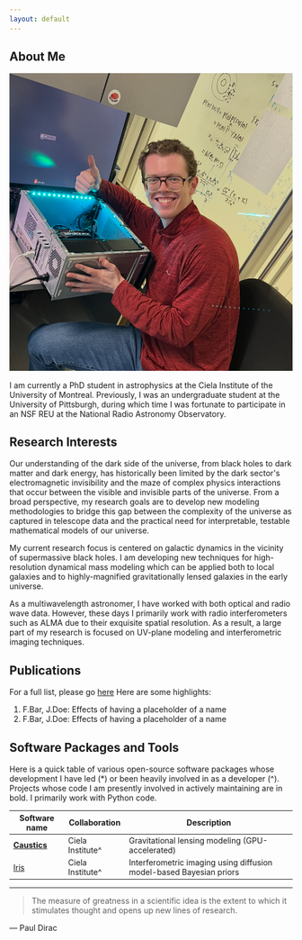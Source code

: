 ```yaml
---
layout: default
---
```


## About Me

<img class="profile-picture" src="IMG_6859.png">

I am currently a PhD student in astrophysics at the Ciela Institute of the University of Montreal. Previously, I was an undergraduate student at the University of Pittsburgh, during which time I was fortunate to participate in an NSF REU at the National Radio Astronomy Observatory.

## Research Interests
Our understanding of the dark side of the universe, from black holes to dark matter and dark energy, has historically been limited by the dark sector's electromagnetic invisibility and the maze of complex physics interactions that occur between the visible and invisible parts of the universe. From a broad perspective, my research goals are to develop new modeling methodologies to bridge this gap between the complexity of the universe as captured in telescope data and the practical need for interpretable, testable mathematical models of our universe. 

My current research focus is centered on galactic dynamics in the vicinity of supermassive black holes. I am developing new techniques for high-resolution dynamical mass modeling which can be applied both to local galaxies and to highly-magnified gravitationally lensed galaxies in the early universe. 

As a multiwavelength astronomer, I have worked with both optical and radio wave data. However, these days I primarily work with radio interferometers such as ALMA due to their exquisite spatial resolution. As a result, a large part of my research is focused on UV-plane modeling and interferometric imaging techniques. 

## Publications

For a full list, please go [here](https://ui.adsabs.harvard.edu/search/q=author%3A%22Yantovski-Barth%2C%20M.%20J.%22&sort=date%20desc%2C%20bibcode%20desc&p_=0)
Here are some highlights:

1. F.Bar, J.Doe: Effects of having a placeholder of a name
2. F.Bar, J.Doe: Effects of having a placeholder of a name

## Software Packages and Tools

Here is a quick table of various open-source software packages whose development I have led (*) or been heavily involved in as a developer (^). Projects whose code I am presently involved in actively maintaining are in bold. I primarily work with Python code. 

Software name | Collaboration | Description
--------------|-------------------|--------
[**Caustics**](https://caustics.readthedocs.io/en/latest/intro.html#) | Ciela Institute^ | Gravitational lensing modeling (GPU-accelerated)
[Iris](https://github.com/EnceladeCandy/IRIS) | Ciela Institute^ | Interferometric imaging using diffusion model-based Bayesian priors

---

> The measure of greatness in a scientific idea is the extent to which it stimulates thought and opens up new lines of research.

― Paul Dirac


